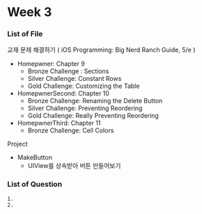 # Week 3

### List of File

교재 문제 해결하기 ( iOS Programming: Big Nerd Ranch Guide, 5/e )

- Homepwner:  Chapter 9 
  - Bronze Challenge : Sections
  - Silver Challenge: Constant Rows
  - Gold Challenge: Customizing the Table
- HomepwnerSecond: Chapter 10
  - Bronze Challenge: Renaming the Delete Button
  - Silver Challenge: Preventing Reordering
  - Gold Challenge: Really Preventing Reordering
- HomepwnerThird: Chapter 11
  - Bronze Challenge: Cell Colors

Project 

- MakeButton
    -  UIView를 상속받아 버튼 만들어보기

### List of Question

	1. 
	2. 



